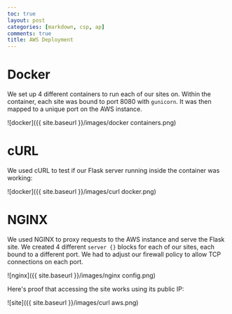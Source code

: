 ```yaml
---
toc: true
layout: post
categories: [markdown, csp, ap]
comments: true
title: AWS Deployment
---
```


# Docker

We set up 4 different containers to run each of our sites on. Within the container, each site was bound to port 8080 with `gunicorn`. It was then mapped to a unique port on the AWS instance.

![docker]({{ site.baseurl }}/images/docker containers.png)

# cURL

We used cURL to test if our Flask server running inside the container was working:

![docker]({{ site.baseurl }}/images/curl docker.png)

# NGINX

We used NGINX to proxy requests to the AWS instance and serve the Flask site. We created 4 different `server {}` blocks for each of our sites, each bound to a different port. We had to adjust our firewall policy to allow TCP connections on each port.

![nginx]({{ site.baseurl }}/images/nginx config.png)

Here's proof that accessing the site works using its public IP:

![site]({{ site.baseurl }}/images/curl aws.png)
